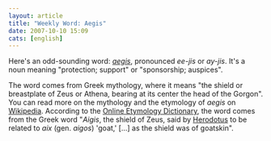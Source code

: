 ```yaml
---
layout: article
title: "Weekly Word: Aegis"
date: 2007-10-10 15:09
cats: [english]
---
```

Here's an odd-sounding word: <em><a href="http://dictionary.reference.com/browse/aegis">aegis</a></em>, pronounced <em>ee-jis</em> or <em>ay-jis</em>. It's a noun meaning "protection; support" or "sponsorship; auspices".

The word comes from Greek mythology, where it means "the shield or breastplate of Zeus or Athena, bearing at its center the head of the Gorgon". You can read more on the mythology and the etymology of <em>aegis</em> on <a href="http://en.wikipedia.org/wiki/Aegis" title="Aegis">Wikipedia</a>. According to the <a href="http://www.etymonline.com/index.php?term=aegis">Online Etymology Dictionary</a>, the word comes from the Greek word "<em>Aigis</em>, the shield of Zeus, said by <a href="http://en.wikipedia.org/wiki/Herodotus">Herodotus</a> to be related to <em>aix</em> (gen. <em>aigos</em>) 'goat,' [...] as the shield was of goatskin".
